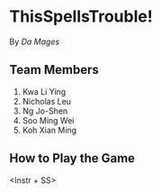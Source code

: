 # ThisSpellsTrouble!
By *Da Mages*

## Team Members
1. Kwa Li Ying
2. Nicholas Leu
3. Ng Jo-Shen
4. Soo Ming Wei
5. Koh Xian Ming

## How to Play the Game
<Instr + SS>

## 